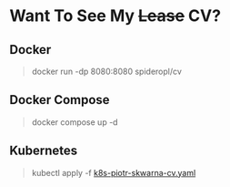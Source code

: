 # Want To See My ~~Lease~~ CV?

## Docker
> docker run  -dp 8080:8080 spideropl/cv

## Docker Compose
> docker compose up -d 

## Kubernetes 
> kubectl apply -f [k8s-piotr-skwarna-cv.yaml ](https://raw.githubusercontent.com/spidero/cv/main/k8s-piotr-skwarna-cv.yaml)
